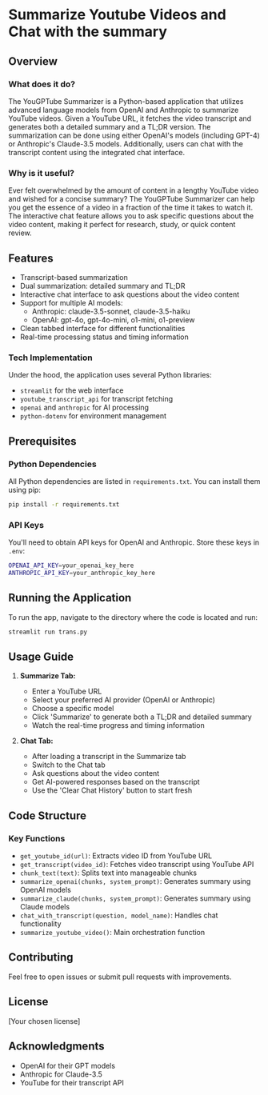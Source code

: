 # Summarize Youtube Videos and Chat with the summary

## Overview

### What does it do?

The YouGPTube Summarizer is a Python-based application that utilizes advanced language models from OpenAI and Anthropic to summarize YouTube videos. Given a YouTube URL, it fetches the video transcript and generates both a detailed summary and a TL;DR version. The summarization can be done using either OpenAI's models (including GPT-4) or Anthropic's Claude-3.5 models. Additionally, users can chat with the transcript content using the integrated chat interface.

### Why is it useful?

Ever felt overwhelmed by the amount of content in a lengthy YouTube video and wished for a concise summary? The YouGPTube Summarizer can help you get the essence of a video in a fraction of the time it takes to watch it. The interactive chat feature allows you to ask specific questions about the video content, making it perfect for research, study, or quick content review.

## Features

- Transcript-based summarization
- Dual summarization: detailed summary and TL;DR
- Interactive chat interface to ask questions about the video content
- Support for multiple AI models:
  - Anthropic: claude-3.5-sonnet, claude-3.5-haiku
  - OpenAI: gpt-4o, gpt-4o-mini, o1-mini, o1-preview
- Clean tabbed interface for different functionalities
- Real-time processing status and timing information

### Tech Implementation

Under the hood, the application uses several Python libraries:
- `streamlit` for the web interface
- `youtube_transcript_api` for transcript fetching
- `openai` and `anthropic` for AI processing
- `python-dotenv` for environment management

## Prerequisites

### Python Dependencies

All Python dependencies are listed in `requirements.txt`. You can install them using pip:

```bash
pip install -r requirements.txt
```

### API Keys

You'll need to obtain API keys for OpenAI and Anthropic. Store these keys in `.env`:

```bash
OPENAI_API_KEY=your_openai_key_here
ANTHROPIC_API_KEY=your_anthropic_key_here
```

## Running the Application

To run the app, navigate to the directory where the code is located and run:

```bash
streamlit run trans.py
```

## Usage Guide

1. **Summarize Tab:**
   - Enter a YouTube URL
   - Select your preferred AI provider (OpenAI or Anthropic)
   - Choose a specific model
   - Click 'Summarize' to generate both a TL;DR and detailed summary
   - Watch the real-time progress and timing information

2. **Chat Tab:**
   - After loading a transcript in the Summarize tab
   - Switch to the Chat tab
   - Ask questions about the video content
   - Get AI-powered responses based on the transcript
   - Use the 'Clear Chat History' button to start fresh

## Code Structure

### Key Functions

- `get_youtube_id(url)`: Extracts video ID from YouTube URL
- `get_transcript(video_id)`: Fetches video transcript using YouTube API
- `chunk_text(text)`: Splits text into manageable chunks
- `summarize_openai(chunks, system_prompt)`: Generates summary using OpenAI models
- `summarize_claude(chunks, system_prompt)`: Generates summary using Claude models
- `chat_with_transcript(question, model_name)`: Handles chat functionality
- `summarize_youtube_video()`: Main orchestration function

## Contributing

Feel free to open issues or submit pull requests with improvements.

## License

[Your chosen license]

## Acknowledgments

- OpenAI for their GPT models
- Anthropic for Claude-3.5
- YouTube for their transcript API
